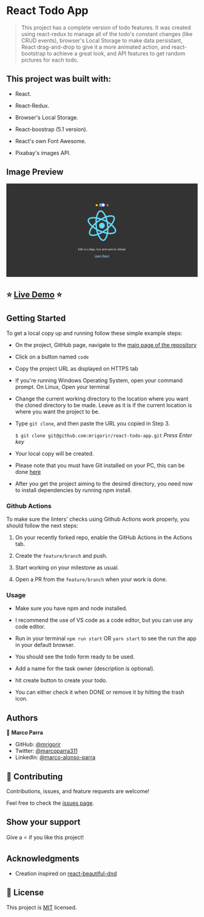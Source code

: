 # React Todo App

> This project has a complete version of todo features. It was created using react-redux to manage all of the todo's constant changes (like CRUD events), browser's Local Storage to make data persistant, React drag-and-drop to give it a more animated action, and react-bootstrap to achieve a great look, and API features to get random pictures for each todo.

## This project was built with:

 - React.

 - React-Redux.

 - Browser's Local Storage.

 - React-boostrap (5.1 version).

 - React's own Font Awesome.

 - Pixabay's images API.

## Image Preview
![Screenshot Main Page](src/assets/images/capture.jpg)

## :star: [Live Demo](https://hopeful-villani-16dc54.netlify.app) :star:

## Getting Started

To get a local copy up and running follow these simple example steps:

- On the project, GitHub page, navigate to the [main page of the repository](https://github.com/mrigorir/react-todo-app)

- Click on a button named `code`

- Copy the project URL as displayed on HTTPS tab

- If you're running Windows Operating System, open your command prompt. On Linux, Open your terminal

- Change the current working directory to the location where you want the cloned directory to be made. Leave as it is if the current location is where you want the project to be.

- Type `git clone`, and then paste the URL you copied in Step 3.<br>

  `$ git clone git@github.com:mrigorir/react-todo-app.git` <em>Press Enter key</em><br>

- Your local copy will be created.

- Please note that you must have Git installed on your PC, this can be done [here](https://gist.github.com/derhuerst/1b15ff4652a867391f03)

- After you get the project aiming to the desired directory, you need now to install dependencies by running npm install.


### Github Actions

To make sure the linters' checks using Github Actions work properly, you should follow the next steps:

1. On your recently forked repo, enable the GitHub Actions in the Actions tab.
   
2. Create the `feature/branch` and push.
   
3. Start working on your milestone as usual.
   
4. Open a PR from the `feature/branch` when your work is done.

### Usage 

- Make sure you have npm and node installed.

- I recommend the use of VS code as a code editor, but you can use any code editor.

- Run in your terminal `npm run start` OR `yarn start` to see the run the app in your default browser.

- You should see the todo form ready to be used.

- Add a name for the task owner (description is optional).

- hit create button to create your todo.

- You can either check it when DONE or remove it by hitting the trash icon.
## Authors

👤 **Marco Parra**

- GitHub: [@mrigorir](https://github.com/mrigorir)
- Twitter: [@marcoparra311](https://twitter.com/marcoparra311)
- LinkedIn: [@marco-alonso-parra](https://www.linkedin.com/in/marco-alonso-parra/)

## 🤝 Contributing

Contributions, issues, and feature requests are welcome!

Feel free to check the [issues page](https://github.com/mrigorir/react-todo-app/issues).


## Show your support

Give a ⭐️ if you like this project!


## Acknowledgments

- Creation inspired on [react-beautiful-dnd](https://react-beautiful-dnd.netlify.app/?path=/story/single-vertical-list--basic)


## 📝 License

This project is [MIT](./MIT.md) licensed.
